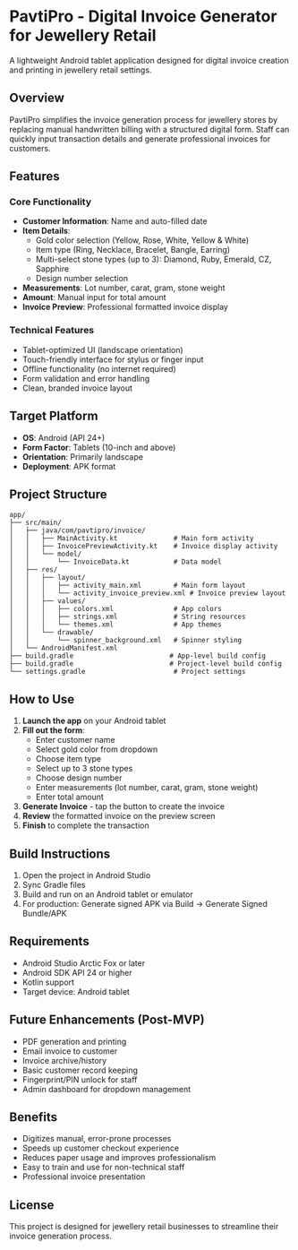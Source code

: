 # PavtiPro - Digital Invoice Generator for Jewellery Retail

A lightweight Android tablet application designed for digital invoice creation and printing in jewellery retail settings.

## Overview

PavtiPro simplifies the invoice generation process for jewellery stores by replacing manual handwritten billing with a structured digital form. Staff can quickly input transaction details and generate professional invoices for customers.

## Features

### Core Functionality
- **Customer Information**: Name and auto-filled date
- **Item Details**: 
  - Gold color selection (Yellow, Rose, White, Yellow & White)
  - Item type (Ring, Necklace, Bracelet, Bangle, Earring)
  - Multi-select stone types (up to 3): Diamond, Ruby, Emerald, CZ, Sapphire
  - Design number selection
- **Measurements**: Lot number, carat, gram, stone weight
- **Amount**: Manual input for total amount
- **Invoice Preview**: Professional formatted invoice display

### Technical Features
- Tablet-optimized UI (landscape orientation)
- Touch-friendly interface for stylus or finger input
- Offline functionality (no internet required)
- Form validation and error handling
- Clean, branded invoice layout

## Target Platform
- **OS**: Android (API 24+)
- **Form Factor**: Tablets (10-inch and above)
- **Orientation**: Primarily landscape
- **Deployment**: APK format

## Project Structure

```
app/
├── src/main/
│   ├── java/com/pavtipro/invoice/
│   │   ├── MainActivity.kt              # Main form activity
│   │   ├── InvoicePreviewActivity.kt    # Invoice display activity
│   │   └── model/
│   │       └── InvoiceData.kt           # Data model
│   ├── res/
│   │   ├── layout/
│   │   │   ├── activity_main.xml        # Main form layout
│   │   │   └── activity_invoice_preview.xml # Invoice preview layout
│   │   ├── values/
│   │   │   ├── colors.xml               # App colors
│   │   │   ├── strings.xml              # String resources
│   │   │   └── themes.xml               # App themes
│   │   └── drawable/
│   │       └── spinner_background.xml   # Spinner styling
│   └── AndroidManifest.xml
├── build.gradle                        # App-level build config
├── build.gradle                        # Project-level build config
└── settings.gradle                      # Project settings
```

## How to Use

1. **Launch the app** on your Android tablet
2. **Fill out the form**:
   - Enter customer name
   - Select gold color from dropdown
   - Choose item type
   - Select up to 3 stone types
   - Choose design number
   - Enter measurements (lot number, carat, gram, stone weight)
   - Enter total amount
3. **Generate Invoice** - tap the button to create the invoice
4. **Review** the formatted invoice on the preview screen
5. **Finish** to complete the transaction

## Build Instructions

1. Open the project in Android Studio
2. Sync Gradle files
3. Build and run on an Android tablet or emulator
4. For production: Generate signed APK via Build → Generate Signed Bundle/APK

## Requirements

- Android Studio Arctic Fox or later
- Android SDK API 24 or higher
- Kotlin support
- Target device: Android tablet

## Future Enhancements (Post-MVP)

- PDF generation and printing
- Email invoice to customer
- Invoice archive/history
- Basic customer record keeping
- Fingerprint/PIN unlock for staff
- Admin dashboard for dropdown management

## Benefits

- Digitizes manual, error-prone processes
- Speeds up customer checkout experience
- Reduces paper usage and improves professionalism
- Easy to train and use for non-technical staff
- Professional invoice presentation

## License

This project is designed for jewellery retail businesses to streamline their invoice generation process.